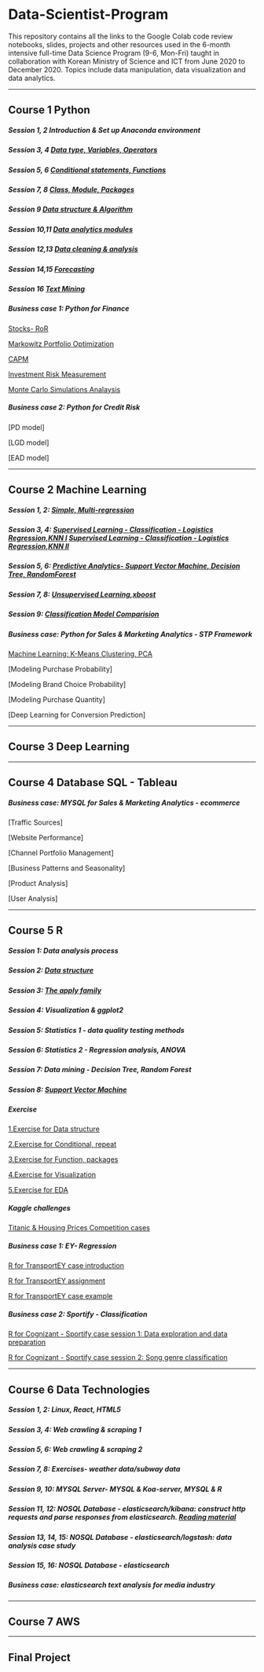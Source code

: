 # Data-Scientist-Program 

This repository contains all the links to the Google Colab code review notebooks, slides, projects and other resources used in the 6-month intensive full-time Data Science 
Program (9-6, Mon-Fri) taught in collaboration with Korean Ministry of Science and ICT from June 2020 to December 2020.
Topics include data manipulation, data visualization and data analytics. 

---------------------------------------------------------------------------------------------------------------------------------------------------------------------------------

## Course 1 Python 

##### Session 1, 2  Introduction & Set up Anaconda environment 

##### Session 3, 4  [Data type, Variables, Operators](https://colab.research.google.com/drive/1M3c6j2i1HrUm5kX9ICKTqobDgmHITuao)

##### Session 5, 6  [Conditional statements, Functions](https://colab.research.google.com/drive/1Jn1LwwI2ZgVZ_j-tgMfg5yUNe_oG5JtD)

##### Session 7, 8  [Class, Module, Packages](https://colab.research.google.com/drive/1-5EEk8JljwaTiev5uy5kH42-ENX3buDG#scrollTo=yMrK0uEBexsZ)

##### Session 9     [Data structure & Algorithm](https://colab.research.google.com/drive/1S3-kajOh9szdopX0tBFZESAZAVZnYyDx)

##### Session 10,11 [Data analytics modules](https://colab.research.google.com/drive/1TZYuVFyx3u05Q9hPF8fXg-gW9IQ9KWS4)

##### Session 12,13 [Data cleaning & analysis](https://colab.research.google.com/drive/147WJGYzAnjKjVtuEqrPnkAfvw5xbvz-h#scrollTo=lmzFmp6UBpR3)

##### Session 14,15 [Forecasting](https://colab.research.google.com/drive/1arTmU04ouXX-z1XA-PqKDxHH9Hu3wglk)

##### Session 16 [Text Mining](https://colab.research.google.com/drive/1yWYjcXzx8cuEL1Di0spPi-r8JAuRRoWs#scrollTo=vbngzDXbEsvh)

##### Business case 1: Python for Finance

[Stocks- RoR](https://colab.research.google.com/drive/1bg995tce8UTshT2lowAqHEZrNTOiBKmY)

[Markowitz Portfolio Optimization](https://colab.research.google.com/drive/1XD7VsH-XhLJoRsGVWWVC0Ko5_ucqNvA5)

[CAPM](https://colab.research.google.com/drive/16rNklenIdWIa4qAYtAz9kHpuLS-sed9i)

[Investment Risk Measurement](https://colab.research.google.com/drive/1bMPfcfbXY6jd0g1czZCrBp7Vs9eC0DMi#scrollTo=0WT1CRwrQHU_)

[Monte Carlo Simulations Analaysis](https://colab.research.google.com/drive/1xq7aExJpw0WJeYxzmSvJTgNgR67AnVKb)

##### Business case 2: Python for Credit Risk 
[PD model]

[LGD model]

[EAD model]

---------------------------------------------------------------------------------------------------------------------------------------------------------------------------------

## Course 2 Machine Learning 

##### Session 1, 2: [Simple, Multi-regression](https://colab.research.google.com/drive/1lOOGLjasUdmt0fcdIVQQWEYawvEeRfpv)

##### Session 3, 4: [Supervised Learning - Classification - Logistics Regression,KNN I](https://colab.research.google.com/drive/1LoDrEItc0ymSvVJGPf1_GRU1HD2KnLHP) [Supervised Learning - Classification - Logistics Regression,KNN II](https://colab.research.google.com/drive/1QtZxJPXaWNPBlP0fJndUAXtXm8DNYAhE) 

##### Session 5, 6: [Predictive Analytics- Support Vector Machine, Decision Tree, RandomForest](https://colab.research.google.com/drive/18rgkVLqmiaTSNeqAYLXJuExFeh7PpZiq)

##### Session 7, 8: [Unsupervised Learning](https://colab.research.google.com/drive/1x09-GI593uhgrW9-1Us1CHFt6Zgdaryu),[xboost](https://colab.research.google.com/drive/1rmZS1Bl0McIM9-M96GBtY-_iN5CQfqr2#scrollTo=UHZQnq_-arms)

##### Session 9: [Classification Model Comparision](https://colab.research.google.com/drive/1fnoFpeGoyPM6gsC58j_pFWbsDZGIAGNj#scrollTo=8sIU-FD3oHFP)

##### Business case: Python for Sales & Marketing Analytics - STP Framework
[Machine Learning: K-Means Clustering, PCA](https://colab.research.google.com/drive/1-2kIfx3HJaa6LRCowGLsUk4A4EU05Pwz#scrollTo=cu11MrhsvhJQ)

[Modeling Purchase Probability]

[Modeling Brand Choice Probability]

[Modeling Purchase Quantity]

[Deep Learning for Conversion Prediction]

---------------------------------------------------------------------------------------------------------------------------------------------------------------------------------

## Course 3 Deep Learning 





---------------------------------------------------------------------------------------------------------------------------------------------------------------------------------

## Course 4 Database SQL - Tableau

##### Business case: MYSQL for Sales & Marketing Analytics - ecommerce
[Traffic Sources]

[Website Performance]

[Channel Portfolio Management]

[Business Patterns and Seasonality]

[Product Analysis]

[User Analysis]

---------------------------------------------------------------------------------------------------------------------------------------------------------------------------------

## Course 5 R 

##### Session 1: Data analysis process  

##### Session 2: [Data structure](https://colab.research.google.com/drive/185vcHJzAKCbko37MG-QkcxoiIkRZDANT#scrollTo=gMKQCwNglkHe)

##### Session 3: [The apply family](https://colab.research.google.com/drive/1l6TG8E5Mjm7pyRmXjahZRtAwlUO5twGy#scrollTo=4qYrAjhK4I3L&uniqifier=2)

##### Session 4: Visualization & ggplot2
 
##### Session 5: Statistics 1 - data quality testing methods

##### Session 6: Statistics 2 - Regression analysis, ANOVA  

##### Session 7: Data mining - Decision Tree, Random Forest

##### Session 8: [Support Vector Machine](https://colab.research.google.com/drive/1QjhmbrwDcGhVDlYCT0_phO01Z-CNGh-R#scrollTo=k0LkOhur09Mm)

##### Exercise 
[1.Exercise for Data structure](https://colab.research.google.com/drive/12uvbAI4B487y8woBX5XG6OR18pt6iuqP)

[2.Exercise for Conditional, repeat](https://colab.research.google.com/drive/1vU-5hYrbkebxzbJ0RID-q5pM_AheYYBr)

[3.Exercise for Function, packages](https://colab.research.google.com/drive/1n0lACRpT0PAkeRKeyXqaJJjFj8n6MAeW)

[4.Exercise for Visualization](https://colab.research.google.com/drive/1zXFoKjpiaSig-R5pN9txCgyPPt_8bIzh)

[5.Exercise for EDA](https://colab.research.google.com/drive/1_19UAAS8E5211LRje7YYzQZfs0JiBndh)

##### Kaggle challenges
[Titanic & Housing Prices Competition cases](https://colab.research.google.com/drive/1fdy9yqUYVOuRKgQCmFpbuRhYCnYa_kXk)

##### Business case 1: EY- Regression
[R for TransportEY case introduction](https://github.com/senajeon/Data-Science-School/blob/master/EY%20case%20-%20Analytics%20Presentation.pdf)

[R for TransportEY assignment](https://colab.research.google.com/drive/1d0jfqrtZSD5Zk2A6Qx802bhI2FBzhnMi#scrollTo=yEx4m4lmDe-4) 

[R for TransportEY case example](https://colab.research.google.com/drive/1rl5CuD6JvIjvzFhs-2OdrKw9uvmvNCGM)

##### Business case 2: Sportify - Classification 
[R for Cognizant - Sportify case session 1: Data exploration and data preparation](https://colab.research.google.com/drive/1xTFBaoqvhaviLRf6bPslDpaMXvTsRVLK)

[R for Cognizant - Sportify case session 2: Song genre classification](https://colab.research.google.com/drive/1apIwvmIWgPFEoNam9IHQtDRyFNyNuSwy)


---------------------------------------------------------------------------------------------------------------------------------------------------------------------------------
## Course 6 Data Technologies 

##### Session 1, 2: Linux, React, HTML5

##### Session 3, 4: Web crawling & scraping 1

##### Session 5, 6: Web crawling & scraping 2

##### Session 7, 8: Exercises- weather data/subway data

##### Session 9, 10: MYSQL Server- MYSQL & Koa-server, MYSQL & R

##### Session 11, 12: NOSQL Database - elasticsearch/kibana: construct http requests and parse responses from elasticsearch. [Reading material](https://towardsdatascience.com/an-overview-on-elasticsearch-and-its-usage-e26df1d1d24a)

##### Session 13, 14, 15: NOSQL Database - elasticsearch/logstash: data analysis case study 

##### Session 15, 16: NOSQL Database - elasticsearch 

##### Business case: elasticsearch text analysis for media industry

---------------------------------------------------------------------------------------------------------------------------------------------------------------------------------
## Course 7 AWS 

---------------------------------------------------------------------------------------------------------------------------------------------------------------------------------
## Final Project 







